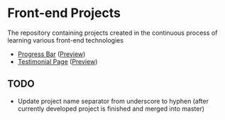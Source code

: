 # Front-end Projects
The repository containing projects created in the continuous process of learning various front-end technologies

- [Progress Bar](progress_bar) ([Preview](https://helitopia.github.io/front_end_projects/progress_bar/src))
- [Testimonial Page](testimonial_panel) ([Preview](https://helitopia.github.io/front_end_projects/testimonial_panel/src))

## TODO
- Update project name separator from underscore to hyphen (after currently developed project is finished and merged into master)
